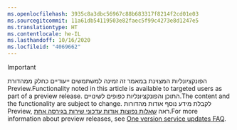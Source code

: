 ```yaml
---
ms.openlocfilehash: 3935c8a3dbc56967c88b683317f8214f2cd01e03
ms.sourcegitcommit: 11a61db54119503e82faec5f99c4273e8d1247e5
ms.translationtype: HT
ms.contentlocale: he-IL
ms.lasthandoff: 10/16/2020
ms.locfileid: "4069662"
---
```

> [!IMPORTANT]
> <span data-ttu-id="43bc8-101">הפונקציונליות המצוינת במאמר זה זמינה למשתמשים ייעודיים כחלק ממהדורת Preview.</span><span class="sxs-lookup"><span data-stu-id="43bc8-101">Functionality noted in this article is available to targeted users as part of a preview release.</span></span> <span data-ttu-id="43bc8-102">התוכן והפונקציונליות כפופים לשינויים.</span><span class="sxs-lookup"><span data-stu-id="43bc8-102">The content and the functionality are subject to change.</span></span> <span data-ttu-id="43bc8-103">לקבלת מידע נוסף אודות מהדורות Preview, ראה [שאלות נפוצות אודות עדכוני שירות בגירסה אחת](https://docs.microsoft.com/dynamics365/unified-operations/fin-and-ops/get-started/one-version).</span><span class="sxs-lookup"><span data-stu-id="43bc8-103">For more information about preview releases, see [One version service updates FAQ](https://docs.microsoft.com/dynamics365/unified-operations/fin-and-ops/get-started/one-version).</span></span>
